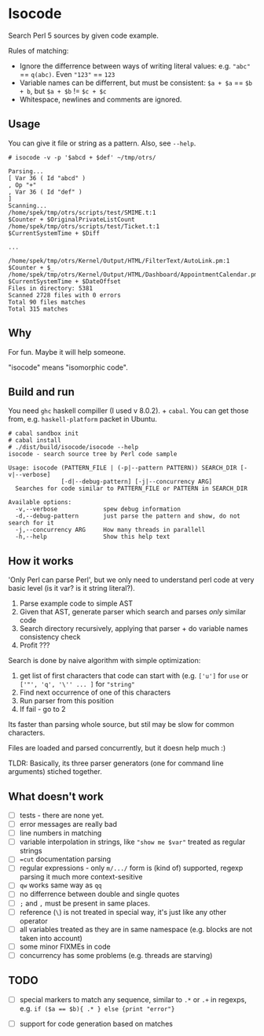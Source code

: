 # Isocode

Search Perl 5 sources by given code example.

Rules of matching:

* Ignore the differrence between ways of writing literal values: e.g. ` "abc" ` == `q(abc)`. Even `"123"` == `123`
* Variable names can be differrent, but must be consistent: `$a + $a` == `$b + b`, but `$a + $b` != `$c + $c`
* Whitespace, newlines and comments are ignored.

## Usage

You can give it file or string as a pattern. Also, see `--help`.

```
# isocode -v -p '$abcd + $def' ~/tmp/otrs/ 

Parsing...
[ Var 36 ( Id "abcd" )
, Op "+"
, Var 36 ( Id "def" )
]
Scanning...
/home/spek/tmp/otrs/scripts/test/SMIME.t:1
$Counter + $OriginalPrivateListCount
/home/spek/tmp/otrs/scripts/test/Ticket.t:1
$CurrentSystemTime + $Diff

...

/home/spek/tmp/otrs/Kernel/Output/HTML/FilterText/AutoLink.pm:1
$Counter + $_
/home/spek/tmp/otrs/Kernel/Output/HTML/Dashboard/AppointmentCalendar.pm:1
$CurrentSystemTime + $DateOffset
Files in directory: 5381
Scanned 2728 files with 0 errors
Total 90 files matches
Total 315 matches
```
## Why

For fun. Maybe it will help someone.

"isocode" means "isomorphic code".

## Build and run

You need `ghc` haskell compiller (I used v 8.0.2). + `cabal`.
You can get those from, e.g. `haskell-platform` packet in Ubuntu. 

```
# cabal sandbox init
# cabal install
# ./dist/build/isocode/isocode --help
isocode - search source tree by Perl code sample

Usage: isocode (PATTERN_FILE | (-p|--pattern PATTERN)) SEARCH_DIR [-v|--verbose]
               [-d|--debug-pattern] [-j|--concurrency ARG]
  Searches for code similar to PATTERN_FILE or PATTERN in SEARCH_DIR

Available options:
  -v,--verbose             spew debug information
  -d,--debug-pattern       just parse the pattern and show, do not search for it
  -j,--concurrency ARG     How many threads in parallell
  -h,--help                Show this help text
```

## How it works

'Only Perl can parse Perl', but we only need to understand perl code at very basic level (is it var? is it string literal?).

1. Parse example code to simple AST
2. Given that AST, generate parser which search and parses _only_ similar code
3. Search directory recursively, applying that parser + do variable names consistency check
4. Profit ???

Search is done by naive algorithm with simple optimization:

1. get list of first characters that code can start with (e.g. `['u']` for `use` or `['"', 'q', '\'' ... ]` for `"string"` 
2. Find next occurrence of one of this characters
3. Run parser from this position
4. If fail - go to 2

Its faster than parsing whole source, but stil may be slow for common characters.

Files are loaded and parsed concurrently, but it doesn help much :)

TLDR: Basically, its three parser generators (one for command line arguments) stiched together.

## What doesn't work

- [ ] tests - there are none yet.
- [ ] error messages are really bad
- [ ] line numbers in matching 
- [ ] variable interpolation in strings, like `"show me $var"` treated as regular strings
- [ ] `=cut` documentation parsing
- [ ] regular expressions - only `m/.../` form is (kind of) supported, regexp parsing it much more context-sesitive
- [ ] `qw` works same way as `qq`
- [ ] no differrence between double and single quotes
- [ ] `;` and `,` must be present in same places.
- [ ] reference (`\`) is not treated in special way, it's just like any other operator
- [ ] all variables treated as they are in same namespace (e.g. blocks are not taken into account)
- [ ] some minor FIXMEs in code
- [ ] concurrency has some problems (e.g. threads are starving)

## TODO

- [ ] special markers to match any sequence, similar to `.*` or `.+` in regexps, e.g. `if ($a == $b){ .* } else {print "error"}`
- [ ] support for code generation based on matches


